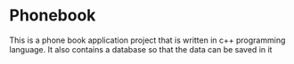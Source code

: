 # Phonebook
This is a phone book application project that is written in c++ programming language.
It also contains a database so that the data can be saved in it 
